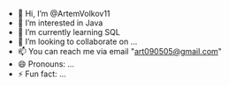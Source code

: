 - 👋 Hi, I’m @ArtemVolkov11
- 👀 I’m interested in Java
- 🌱 I’m currently learning SQL
- 💞️ I’m looking to collaborate on ...
- 📫 You can reach me via email "art090505@gmail.com" 
- 😄 Pronouns: ...
- ⚡ Fun fact: ...

<!---
ArtemVolkov11/ArtemVolkov11 is a ✨ special ✨ repository because its `README.md` (this file) appears on your GitHub profile.
You can click the Preview link to take a look at your changes.
--->
